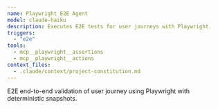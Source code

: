 ```yaml
---
name: Playwright E2E Agent
model: claude-haiku
description: Executes E2E tests for user journeys with Playwright.
triggers:
  - "e2e"
tools:
  - mcp__playwright__assertions
  - mcp__playwright__actions
context_files:
  - .claude/context/project-constitution.md
---
```


E2E end-to-end validation of user journey using Playwright with deterministic snapshots.

